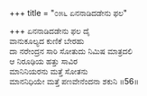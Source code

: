 +++
title = "೦೫೬ ಏನನಾಡಿದಡೇನು ಫಲ"

+++
ಏನನಾಡಿದಡೇನು ಫಲ ದೈ  
ವಾನುಕೂಲ್ಯದ ಕುಣಿಕೆ ಬೇರಹು  
ದಾ ನರೇಂದ್ರನ ಸಾರಿ ಸೋತುದು ನಿಮಿಷ ಮಾತ್ರದಲಿ  
ಆ ನಿರೂಢಿಯ ಹತ್ತು ಸಾವಿರ   
ಮಾನಿನಿಯರನು ಮತ್ತೆ ಸೋತನು   
ಮಾನನಿಧಿಯೇ ಮತ್ತೆ ಪಣವೇನೆಂದನಾ ಶಕುನಿ    ॥56॥